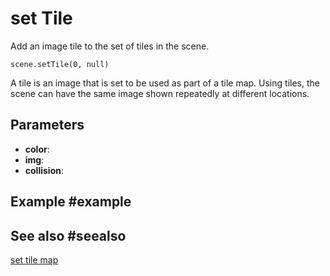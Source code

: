# set Tile

Add an image tile to the set of tiles in the scene.

```sig
scene.setTile(0, null)
```

A tile is an image that is set to be used as part of a tile map. Using tiles, the scene can have the same image shown repeatedly at different locations.

## Parameters

* **color**:
* **img**:
* **collision**:

## Example #example

## See also #seealso

[set tile map](/reference/scene/set-tile-map)